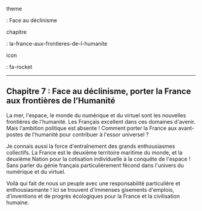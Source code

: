 theme

:   Face au déclinisme

chapitre

:   la-france-aux-frontieres-de-l-humanite

icon

:   fa-rocket

  --------------------------------------------------------------------------------
  Chapitre 7 : Face au déclinisme, porter la France aux frontières de l’Humanité
  --------------------------------------------------------------------------------

La mer, l'espace, le monde du numérique et du virtuel sont les nouvelles
frontières de l'humanité. Les Français excellent dans ces domaines
d'avenir. Mais l'ambition politique est absente ! Comment porter la
France aux avant-postes de l'humanité pour contribuer à l'essor
universel ?

Je connais aussi la force d'entraînement des grands enthousiasmes
collectifs. La France est le deuxième territoire maritime du monde, et
la deuxième Nation pour la cotisation individuelle à la conquête de
l'espace ! Sans parler du génie français particulièrement fécond dans
l'univers du numérique et du virtuel.

Voilà qui fait de nous un peuple avec une responsabilité particulière et
enthousiasmante ! Ici se trouvent d'immenses gisements d'emplois,
d'inventions et de progrès écologiques pour la France et la civilisation
humaine.
